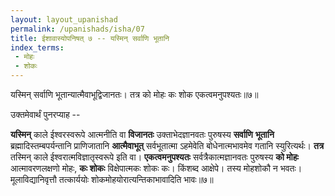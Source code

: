 ```yaml
---
layout: layout_upanishad
permalink: /upanishads/isha/07
title: ईशावास्योपनिषत् ७ -- यस्मिन् सर्वाणि भूतानि
index_terms:
 - मोहः
 - शोकः
---
```


<div class="mulam" markdown="1">
यस्मिन् सर्वाणि भूतान्यात्मैवाभूद्विजानतः।  
तत्र को मोहः कः शोक एकत्वमनुपश्यतः॥७॥
</div>

उक्तमेवार्थं पुनरप्याह -- 

**यस्मिन्** काले ईश्वरस्वरूपे आत्मनीति वा **विजानतः** उक्ताभेदज्ञानवतः
पुरुषस्य **सर्वाणि** **भूतानि** ब्रह्मादिस्तम्बपर्यन्तानि प्राणिजातानि **आत्मैवाभूत्** सर्वभूतात्मा ऽहमेवेति बोधेनात्मभावमेव गतानि स्युरित्यर्थः। **तत्र** तस्मिन् काले ईश्वरात्मविज्ञातृस्वरूपे इति वा। **एकत्वमनुपश्यतः** सर्वत्रैकात्मज्ञानवतः पुरुषस्य **को मोहः** आत्मावरणलक्षणो मोहः, **कः शोकः** विक्षेपात्मकः शोकः कः। किंशब्द आक्षेपे। तस्य मोहशोकौ न भवतः। मूलाविद्यानिवृत्तौ तत्कार्ययोः शोकमोहयोरात्यन्तिकाभावादिति भावः॥७॥
